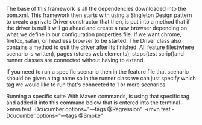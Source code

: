 The base of this framework is all the dependencies downloaded into the pom.xml.
This framework then starts with using a Singleton Design pattern to create a private Driver 
constructor that then, is put into a method that if the driver is null it will go ahead
and create a new browser depending on what we define in our configuration properties file. 
If we want chrome, firefox, safari, or headless browser to be started. The Driver class also 
contains a method to quit the driver after its finished. All feature files(where scenario is written), pages (stores web elements),
steps(test script)and runner classes are connected without having to extend. 

If you need to run a specific scenario then in the feature file that scenario should be given a tag name 
so in the runner class we can just specify which tag we would like to run that's connected to 1 or more scenarios.

Running a specific suite With Maven commands, is using that specific tag and added it into this command below that is entered into the terminal
->mvn test -Dcucumber.options="—tags @Regression"
->mvn test -Dcucumber.options="—tags @Smoke"